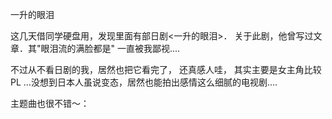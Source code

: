  一升的眼泪



这几天借同学硬盘用，发现里面有部日剧<一升的眼泪>． 关于此剧，他曾写过文章．其"眼泪流的满脸都是" 一直被我鄙视....



不过从不看日剧的我，居然也把它看完了， 还真感人哇， 其实主要是女主角比较PL ...没想到日本人虽说变态，居然也能拍出感情这么细腻的电视剧....



主题曲也很不错～：
